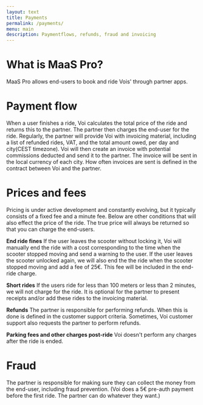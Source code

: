 ```yaml
---
layout: text
title: Payments
permalink: /payments/
menu: main
description: Paymentflows, refunds, fraud and invoicing
---
```

# What is MaaS Pro?
MaaS Pro allows end-users to book and ride Vois' through partner apps.

# Payment flow
When a user finishes a ride, Voi calculates the total price of the ride and returns this to the partner. The partner then charges the end-user for the ride. Regularly, the partner will provide Voi with invoicing material, including a list of refunded rides, VAT, and the total amount owed, per day and city(CEST timezone). Voi will then create an invoice with potential commissions deducted and send it to the partner. The invoice will be sent in the local currency of each city. How often invoices are sent is defined in the contract between Voi and the partner.

# Prices and fees
Pricing is under active development and constantly evolving, but it typically consists of a fixed fee and a minute fee. Below are other conditions that will also effect the price of the ride. The true price will always be returned so that you can charge the end-users.

__End ride fines__ If the user leaves the scooter without locking it, Voi will manually end the ride with a cost corresponding to the time when the scooter stopped moving and send a warning to the user. If the user leaves the scooter unlocked again, we will also end the the ride when the scooter stopped moving and add a fee of 25€. This fee will be included in the end-ride charge.

__Short rides__ If the users ride for less than 100 meters or less than 2 minutes, we will not charge for the ride. It is optional for the partner to present receipts and/or add these rides to the invoicing material.

__Refunds__ The partner is responsible for performing refunds. When this is done is defined in the customer support criteria. Sometimes, Voi customer support also requests the partner to perform refunds.

__Parking fees and other charges post-ride__ Voi doesn't perform any charges after the ride is ended.

# Fraud
The partner is responsible for making sure they can collect the money from the end-user, including fraud prevention. (Voi does a 5€ pre-auth payment before the first ride. The partner can do whatever they want.)